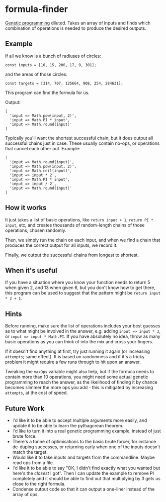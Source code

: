 # formula-finder
[Genetic programming](https://en.wikipedia.org/wiki/Genetic_programming) diluted. Takes an array of inputs and finds which combination of operations is needed to produce the desired outputs.

## Example

If all we know is a bunch of radiuses of circles:

`const inputs = [10, 15, 200, 17, 9, 301];`

and the areas of those circles:

`const targets = [314, 707, 125664, 908, 254, 284631];`

This program can find the formula for us.

Output:

```
[
  'input => Math.pow(input, 2)',
  'input => Math.PI * input',
  'input => Math.round(input)'
]
```

Typically you'll want the shortest successful chain, but it does output all successful chains just in case. These usually contain no-ops, or operations that cancel each other out. Example:

```
[
  'input => Math.round(input)',
  'input => Math.pow(input, 2)',
  'input => Math.ceil(input)',
  'input => input * 2',
  'input => Math.PI * input',
  'input => input / 2',
  'input => Math.round(input)'
]
```

## How it works

It just takes a list of basic operations, like `return input + 1`, `return PI * input`, etc, and creates thousands of random-length chains of those operations, chosen randomly.

Then, we simply run the chain on each input, and when we find a chain that produces the correct output for all inputs, we record it.

Finally, we output the successful chains from longest to shortest.

## When it's useful

If you have a situation where you know your function needs to return 5 when given 2, and 13 when given 6, but you don't know how to get there, this program can be used to suggest that the pattern might be `return input * 2 + 1`.

## Hints

Before running, make sure the list of operations includes your best guesses as to what might be involved in the answer, e.g. adding `input => input * 3`, or `input => input * Math.PI`. If you have absolutely no idea, throw as many basic operations as you can think of into the mix and cross your fingers.

If it doesn't find anything at first, try just running it again (or increasing `attempts`; same effect). It is based on randomness and if it's a tricky problem it might require a few runs through to hit upon an answer.

Tweaking the `maxOps` variable might also help, but if the formula needs to contain more than 10 operations, you might need some actual genetic programming to reach the answer, as the likelihood of finding it by chance becomes slimmer the more ops you add - this is mitigated by increasing `attempts`, at the cost of speed.


## Future Work

* I'd like it to be able to accept multiple arguments more easily, and update it to be able to learn the pythagorean theorem.
* I'd like to turn it into a real genetic programming example, instead of just brute force.
* There's a tonne of optimisations to the basic brute forcer, for instance de-duping successes, or returning early when one of the inputs doesn't match the target.
* Would like it to take inputs and targets from the commandline. Maybe read ops from a file.
* I'd like it to be able to say "OK, I didn't find exactly what you wanted but here's the *closest* I got". Then I can update the example to remove PI completely and it should be able to find out that multiplying by 3 gets us close to the right formula.
* Condense output code so that it can output a one-liner instead of the array of ops.
